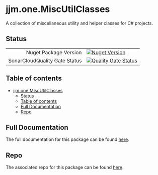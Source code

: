 # jjm.one.MiscUtilClasses

A collection of miscellaneous utility and helper classes for C# projects.

## Status

|                       |                       |
|----------------------:|-----------------------|
| Nuget Package Version | [![Nuget Version](https://img.shields.io/nuget/v/jjm.one.MiscUtilClasses?style=flat-square)](https://www.nuget.org/packages/jjm.one.MiscUtilClasses/) |
| SonarCloudQuality Gate Status | [![Quality Gate Status](https://sonarcloud.io/api/project_badges/measure?project=jjm-one_jjm.one.MiscUtilClasses&metric=alert_status)](https://sonarcloud.io/summary/new_code?id=jjm-one_jjm.one.MiscUtilClasses) |

## Table of contents

- [jjm.one.MiscUtilClasses](#jjmonemiscutilclasses)
  - [Status](#status)
  - [Table of contents](#table-of-contents)
  - [Full Documentation](#full-documentation)
  - [Repo](#repo)

## Full Documentation

The full documentation for this package can be found [here](https://jjm-one.github.io/jjm.one.MiscUtilClasses/main/doc/html/index.html).

## Repo

The associated repo for this package can be found [here](https://github.com/jjm-one/jjm.one.MiscUtilClasses).
